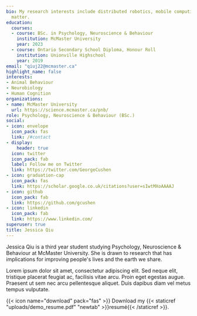 ```yaml
---
bio: My research interests include distributed robotics, mobile computing and programmable
  matter.
education:
  courses:
  - course: BSc. in Psychology, Neuroscience & Behaviour
    institution: McMaster University
    year: 2023
  - course: Ontario Secondary School Diploma, Honour Roll
    institution: Unionville Highschool
    year: 2019
email: "qiuj22@mcmaster.ca"
highlight_name: false
interests:
- Animal Behaviour
- Neurobiology
- Human Cognition
organizations:
- name: McMaster University
  url: https://science.mcmaster.ca/pnb/
role: Psychology, Neuroscience & Behaviour (BSc.)
social:
- icon: envelope
  icon_pack: fas
  link: /#contact
- display:
    header: true
  icon: twitter
  icon_pack: fab
  label: Follow me on Twitter
  link: https://twitter.com/GeorgeCushen
- icon: graduation-cap
  icon_pack: fas
  link: https://scholar.google.co.uk/citations?user=sIwtMXoAAAAJ
- icon: github
  icon_pack: fab
  link: https://github.com/gcushen
- icon: linkedin
  icon_pack: fab
  link: https://www.linkedin.com/
superuser: true
title: Jessica Qiu
---
```


Jessica Qiu is a third year student studying Psychology, Neuroscience & Behaviour at McMaster University. She is drawn to research that has implications for improving people's lives and the earth we share.

Lorem ipsum dolor sit amet, consectetur adipiscing elit. Sed neque elit, tristique placerat feugiat ac, facilisis vitae arcu. Proin eget egestas augue. Praesent ut sem nec arcu pellentesque aliquet. Duis dapibus diam vel metus tempus vulputate.

{{< icon name="download" pack="fas" >}} Download my {{< staticref "uploads/demo_resume.pdf" "newtab" >}}resumé{{< /staticref >}}.

